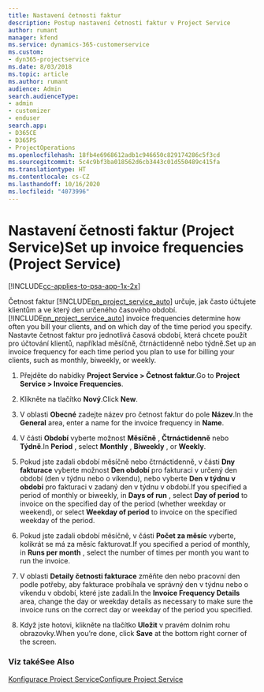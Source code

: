 ```yaml
---
title: Nastavení četnosti faktur
description: Postup nastavení četnosti faktur v Project Service
author: rumant
manager: kfend
ms.service: dynamics-365-customerservice
ms.custom:
- dyn365-projectservice
ms.date: 8/03/2018
ms.topic: article
ms.author: rumant
audience: Admin
search.audienceType:
- admin
- customizer
- enduser
search.app:
- D365CE
- D365PS
- ProjectOperations
ms.openlocfilehash: 18fb4e6968612adb1c946650c829174286c5f3cd
ms.sourcegitcommit: 5c4c9bf3ba018562d6cb3443c01d550489c415fa
ms.translationtype: HT
ms.contentlocale: cs-CZ
ms.lasthandoff: 10/16/2020
ms.locfileid: "4073996"
---
```

# <a name="set-up-invoice-frequencies-project-service"></a><span data-ttu-id="11f94-103">Nastavení četnosti faktur (Project Service)</span><span class="sxs-lookup"><span data-stu-id="11f94-103">Set up invoice frequencies (Project Service)</span></span>

[!INCLUDE[cc-applies-to-psa-app-1x-2x](../includes/cc-applies-to-psa-app-1x-2x.md)]

<span data-ttu-id="11f94-104">Četnost faktur [!INCLUDE[pn_project_service_auto](../includes/pn-project-service-auto.md)] určuje, jak často účtujete klientům a ve který den určeného časového období.</span><span class="sxs-lookup"><span data-stu-id="11f94-104">[!INCLUDE[pn_project_service_auto](../includes/pn-project-service-auto.md)] invoice frequencies determine how often you bill your clients, and on which day of the time period you specify.</span></span> <span data-ttu-id="11f94-105">Nastavte četnost faktur pro jednotlivá časová období, která chcete použít pro účtování klientů, například měsíčně, čtrnáctidenně nebo týdně.</span><span class="sxs-lookup"><span data-stu-id="11f94-105">Set up an invoice frequency for each time period you plan to use for billing your clients, such as monthly, biweekly, or weekly.</span></span>  
  
1.  <span data-ttu-id="11f94-106">Přejděte do nabídky **Project Service > Četnost faktur**.</span><span class="sxs-lookup"><span data-stu-id="11f94-106">Go to **Project Service > Invoice Frequencies**.</span></span>  
  
2.  <span data-ttu-id="11f94-107">Klikněte na tlačítko **Nový**.</span><span class="sxs-lookup"><span data-stu-id="11f94-107">Click **New**.</span></span>  
  
3.  <span data-ttu-id="11f94-108">V oblasti **Obecné** zadejte název pro četnost faktur do pole **Název**.</span><span class="sxs-lookup"><span data-stu-id="11f94-108">In the **General** area, enter a name for the invoice frequency in **Name**.</span></span>  
  
4.  <span data-ttu-id="11f94-109">V části **Období** vyberte možnost **Měsíčně** , **Čtrnáctidenně** nebo **Týdně**.</span><span class="sxs-lookup"><span data-stu-id="11f94-109">In **Period** , select **Monthly** , **Biweekly** , or **Weekly**.</span></span>  
  
5.  <span data-ttu-id="11f94-110">Pokud jste zadali období měsíčně nebo čtrnáctidenně, v části **Dny fakturace** vyberte možnost **Den období** pro fakturaci v určený den období (den v týdnu nebo o víkendu), nebo vyberte **Den v týdnu v období** pro fakturaci v zadaný den v týdnu v období.</span><span class="sxs-lookup"><span data-stu-id="11f94-110">If you specified a period of monthly or biweekly, in **Days of run** , select **Day of period** to invoice on the specified day of the period (whether weekday or weekend), or select **Weekday of period** to invoice on the specified weekday of the period.</span></span>  
  
6.  <span data-ttu-id="11f94-111">Pokud jste zadali období měsíčně, v části **Počet za měsíc** vyberte, kolikrát se má za měsíc fakturovat.</span><span class="sxs-lookup"><span data-stu-id="11f94-111">If you specified a period of monthly, in **Runs per month** , select the number of times per month you want to run the invoice.</span></span>  
  
7.  <span data-ttu-id="11f94-112">V oblasti **Detaily četnosti fakturace** změňte den nebo pracovní den podle potřeby, aby fakturace probíhala ve správný den v týdnu nebo o víkendu v období, které jste zadali.</span><span class="sxs-lookup"><span data-stu-id="11f94-112">In the **Invoice Frequency Details** area, change the day or weekday details as necessary to make sure the invoice runs on the correct day or weekday of the period you specified.</span></span>  
  
8.  <span data-ttu-id="11f94-113">Když jste hotovi, klikněte na tlačítko **Uložit** v pravém dolním rohu obrazovky.</span><span class="sxs-lookup"><span data-stu-id="11f94-113">When you’re done, click **Save** at the bottom right corner of the screen.</span></span>  
  
### <a name="see-also"></a><span data-ttu-id="11f94-114">Viz také</span><span class="sxs-lookup"><span data-stu-id="11f94-114">See Also</span></span>  
 [<span data-ttu-id="11f94-115">Konfigurace Project Service</span><span class="sxs-lookup"><span data-stu-id="11f94-115">Configure Project Service</span></span>](../psa/configure.md)

